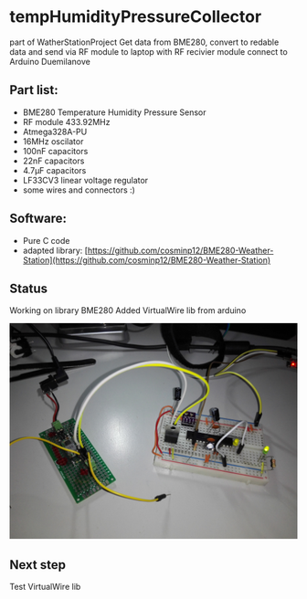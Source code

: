 # tempHumidityPressureCollector
part of WatherStationProject
Get data from BME280, convert to redable data and send via RF module to laptop with RF recivier module connect to Arduino Duemilanove

## Part list:

* BME280 Temperature Humidity Pressure Sensor
* RF module 433.92MHz
* Atmega328A-PU
* 16MHz oscilator
* 100nF capacitors
* 22nF capacitors
* 4.7μF capacitors
* LF33CV3 linear voltage regulator
* some wires and connectors :)

## Software:

* Pure C code
* adapted library: [https://github.com/cosminp12/BME280-Weather-Station](https://github.com/cosminp12/BME280-Weather-Station)

## Status

Working on library BME280
Added VirtualWire lib from arduino

![image1](https://github.com/darekb/tempHumidityPressureCollector/blob/master/IMG_20161004_230553.jpg?raw=true)

## Next step
Test VirtualWire lib



